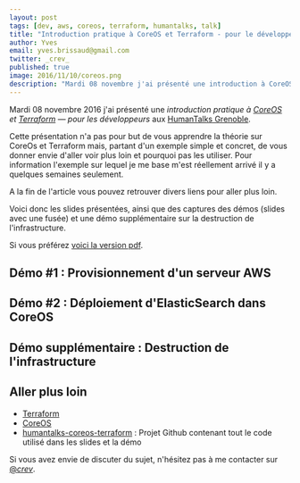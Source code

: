 ```yaml
---
layout: post
tags: [dev, aws, coreos, terraform, humantalks, talk]
title: "Introduction pratique à CoreOS et Terraform - pour le développeur"
author: Yves
email: yves.brissaud@gmail.com
twitter: _crev_
published: true
image: 2016/11/10/coreos.png
description: "Mardi 08 novembre j'ai présenté une introduction à CoreOS et Terraform aux HumanTalks de Grenoble. Voici les slides et des captures des démos."
---
```


Mardi 08 novembre 2016 j'ai présenté une _introduction pratique à [CoreOS](https://coreos.com/) et
[Terraform](https://www.terraform.io/) — pour les développeurs_ aux [HumanTalks Grenoble](http://humantalks.com/cities/grenoble/).

Cette présentation n'a pas pour but de vous apprendre la théorie sur CoreOs et
Terraform mais, partant d'un exemple simple et concret, de vous donner envie
d'aller voir plus loin et pourquoi pas les utiliser. Pour information l'exemple
sur lequel je me base m'est réellement arrivé il y a quelques semaines
seulement.

A la fin de l'article vous pouvez retrouver divers liens pour aller plus loin.

Voici donc les slides présentées, ainsi que des captures des démos (slides avec
une fusée) et une démo supplémentaire sur la destruction de l'infrastructure.

<script async="async" class="speakerdeck-embed" data-id="0415a10ebe8c4b04af91acf5373ab5da" data-ratio="1.33333333333333" src="//speakerdeck.com/assets/embed.js"></script>

Si vous préférez [voici la version
pdf](introduction-pratique-coreos-terraform.pdf).

## Démo #1 : Provisionnement d'un serveur AWS

<script type="text/javascript" src="https://asciinema.org/a/92142.js" id="asciicast-92142" async></script>

## Démo #2 : Déploiement d'ElasticSearch dans CoreOS

<script type="text/javascript" src="https://asciinema.org/a/92145.js" id="asciicast-92145" async></script>

## Démo supplémentaire : Destruction de l'infrastructure

<script type="text/javascript" src="https://asciinema.org/a/92147.js" id="asciicast-92147" async></script>

## Aller plus loin

* [Terraform](https://www.terraform.io)
* [CoreOS](https://coreos.com)
* [humantalks-coreos-terraform](https://github.com/eunomie/humantalks-coreos-terraform) : Projet Github contenant tout le code utilisé dans les slides et la démo

Si vous avez envie de discuter du sujet, n'hésitez pas à me contacter sur [@_crev_](https://twitter.com/_crev_).

